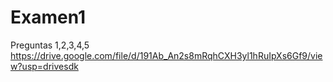 # Examen1
Preguntas 1,2,3,4,5
https://drive.google.com/file/d/191Ab_An2s8mRqhCXH3yl1hRuIpXs6Gf9/view?usp=drivesdk
